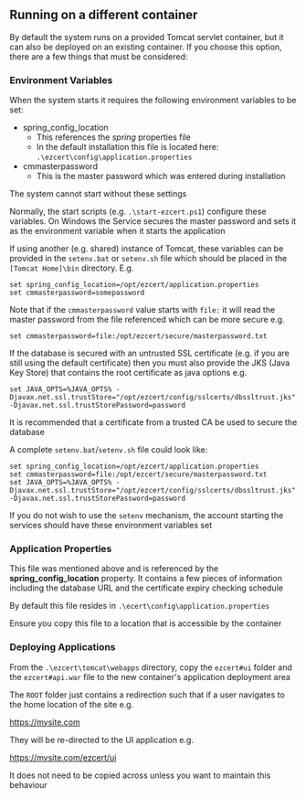## Running on a different container



By default the system runs on a provided Tomcat servlet container, but it can also be deployed on an existing container. If you choose this option, there are a few things that must be considered:



### Environment Variables

When the system starts it requires the following environment variables to be set:

* spring_config_location
  * This references the *spring* properties file
  * In the default installation this file is located here:
  ``.\ezcert\config\application.properties``
* cmmasterpassword
  * This is the master password which was entered during installation



The system cannot start without these settings  

Normally, the start scripts (e.g. ``.\start-ezcert.ps1``) configure these variables. On Windows the Service secures the master password and sets it as the environment variable when it starts the application



If using another (e.g. shared) instance of Tomcat, these variables can be provided in the ``setenv.bat`` or ``setenv.sh`` file which should be placed in the ``[Tomcat Home]\bin`` directory. E.g.

```shell
set spring_config_location=/opt/ezcert/application.properties
set cmmasterpassword=somepassword
```

Note that if the ``cmmasterpassword`` value starts with ``file:`` it will read the master password from the file referenced which can be more secure e.g.
```shell
set cmmasterpassword=file:/opt/ezcert/secure/masterpassword.txt
```



If the database is secured with an untrusted SSL certificate (e.g. if you are still using the default certificate) then you must also provide the JKS (Java Key Store) that contains the root certificate as java options e.g.

```shell
set JAVA_OPTS=%JAVA_OPTS% -Djavax.net.ssl.trustStore="/opt/ezcert/config/sslcerts/dbssltrust.jks" -Djavax.net.ssl.trustStorePassword=password
```

It is recommended that a certificate from a trusted CA be used to secure the database



A complete ``setenv.bat``/``setenv.sh`` file could look like:

```shell
set spring_config_location=/opt/ezcert/application.properties
set cmmasterpassword=file:/opt/ezcert/secure/masterpassword.txt
set JAVA_OPTS=%JAVA_OPTS% -Djavax.net.ssl.trustStore="/opt/ezcert/config/sslcerts/dbssltrust.jks" -Djavax.net.ssl.trustStorePassword=password
```



If you do not wish to use the ``setenv`` mechanism, the account starting the services should have these environment variables set



### Application Properties

This file was mentioned above and is referenced by the **spring_config_location** property. It contains a few pieces of information including the database URL and the certificate expiry checking schedule  

By default this file resides in ``.\ecert\config\application.properties``  

Ensure you copy this file to a location that is accessible by the container




### Deploying Applications

From the ``.\ezcert\tomcat\webapps`` directory, copy the ``ezcert#ui`` folder and the ``ezcert#api.war`` file to the new container's application deployment area  

The ``ROOT`` folder just contains a redirection such that if a user navigates to the home location of the site e.g.  

https://mysite.com  

They will be re-directed to the UI application e.g.  

https://mysite.com/ezcert/ui  

It does not need to be copied across unless you want to maintain this behaviour



 